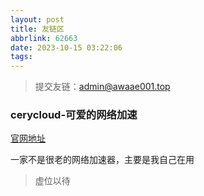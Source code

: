 ```yaml
---
layout: post
title: 友链区
abbrlink: 62663
date: 2023-10-15 03:22:06
tags:
---
```

>提交友链：<admin@awaae001.top>

### cerycloud-可爱的网络加速
[官网地址](https://dash2.cerycloud.com/index.php/#/register?code=RjEQAMRe)

一家不是很老的网络加速器，主要是我自己在用

>虚位以待